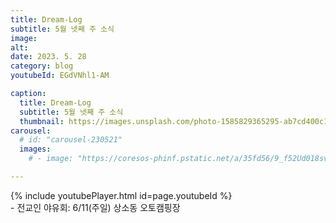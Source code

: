 ```yaml
---
title: Dream-Log
subtitle: 5월 넷째 주 소식
image:
alt: 
date: 2023. 5. 28
category: blog
youtubeId: EGdVNhl1-AM

caption:
  title: Dream-Log
  subtitle: 5월 넷째 주 소식
  thumbnail: https://images.unsplash.com/photo-1585829365295-ab7cd400c167?ixlib=rb-4.0.3&ixid=MnwxMjA3fDB8MHxwaG90by1wYWdlfHx8fGVufDB8fHx8&auto=format&fit=crop&w=2370&q=80
carousel:
  # id: "carousel-230521"
  images:
    # - image: "https://coresos-phinf.pstatic.net/a/35fd56/9_f52Ud018svc1car3gdv72ax5_hbjcak.jpg?type=e1920_std&cors=band"

---
```

<div>{% include youtubePlayer.html id=page.youtubeId %}</div>
- 전교인 야유회: 6/11(주일) 상소동 오토캠핑장
